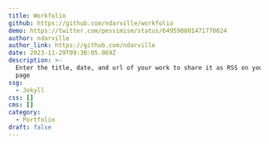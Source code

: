 ```yaml
---
title: Workfolio
github: https://github.com/ndarville/workfolio
demo: https://twitter.com/pessimism/status/649590801471770624
author: ndarville
author_link: https://github.com/ndarville
date: 2023-11-29T09:30:05.069Z
description: >-
  Enter the title, date, and url of your work to share it as RSS on your GitHub
  page
ssg:
  - Jekyll
css: []
cms: []
category:
  - Portfolio
draft: false
---
```

